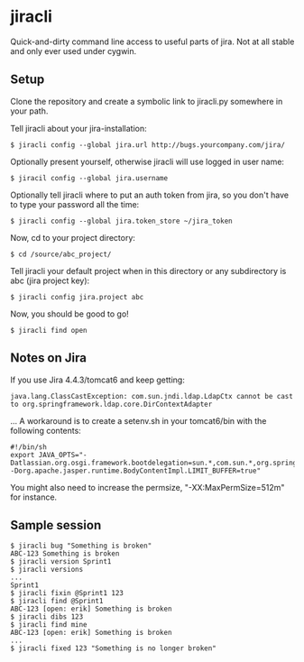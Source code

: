 jiracli
=======

Quick-and-dirty command line access to useful parts of jira. Not at all stable and only ever used under cygwin.

Setup
-----
Clone the repository and create a symbolic link to jiracli.py somewhere in your path.

Tell jiracli about your jira-installation:

	$ jiracli config --global jira.url http://bugs.yourcompany.com/jira/
	
Optionally present yourself, otherwise jiracli will use logged in user name:

	$ jiracil config --global jira.username
	
Optionally tell jiracli where to put an auth token from jira, so you don't have to type your password all the time:

	$ jiracli config --global jira.token_store ~/jira_token
	
Now, cd to your project directory:

	$ cd /source/abc_project/
	
Tell jiracli your default project when in this directory or any subdirectory is abc (jira project key):

	$ jiracli config jira.project abc
	
Now, you should be good to go!

	$ jiracli find open

Notes on Jira
------------
If you use Jira 4.4.3/tomcat6 and keep getting:

	java.lang.ClassCastException: com.sun.jndi.ldap.LdapCtx cannot be cast to org.springframework.ldap.core.DirContextAdapter

... A workaround is to create a setenv.sh in your tomcat6/bin with the following contents:

	#!/bin/sh
	export JAVA_OPTS="-Datlassian.org.osgi.framework.bootdelegation=sun.*,com.sun.*,org.springframework.ldap.core.* -Dorg.apache.jasper.runtime.BodyContentImpl.LIMIT_BUFFER=true"

You might also need to increase the permsize, "-XX:MaxPermSize=512m" for instance.

Sample session
--------------
	$ jiracli bug "Something is broken"
	ABC-123 Something is broken
	$ jiracli version Sprint1
	$ jiracli versions
	...
	Sprint1
	$ jiracli fixin @Sprint1 123
	$ jiracli find @Sprint1
	ABC-123 [open: erik] Something is broken
	$ jiracli dibs 123
	$ jiracli find mine
	ABC-123 [open: erik] Something is broken
	...
	$ jiracli fixed 123 "Something is no longer broken"

